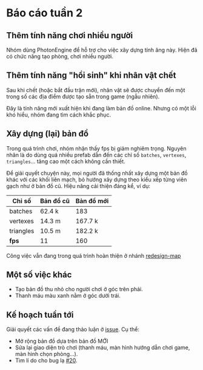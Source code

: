 # Báo cáo tuần 2

## Thêm tính năng chơi nhiều người

Nhóm dùng PhotonEngine để hỗ trợ cho việc xây dựng tính ăng này. Hiện đã có chức năng tạo phòng, chơi nhiều người.

## Thêm tính năng "hồi sinh" khi nhân vật chết

Sau khi chết (hoặc bắt đầu trận mới), nhân vật sẽ được chuyển đến một trong số các địa điểm được tạo sẵn trong game (ngẫu nhiên).

Đây là tính năng mới xuất hiện khi đang làm bản đồ online. Nhưng có một lỗi khó hiểu, nhóm đang tìm cách khắc phục.

## Xây dựng (lại) bản đồ

Trong quá trình chơi, nhóm nhận thấy fps bị giảm nghiêm trọng. Nguyên nhân là do dùng quá nhiều prefab dẫn đến các chỉ số `batches`, `vertexes`, `triangles`... tăng cao một cách không cần thiết.

Để giải quyết chuyện này, mọi người đã thống nhất xây dựng một bản đồ khác với các khối liên mạch, bỏ hướng xây dựng theo kiểu xếp từng viên gạch như ở bản đồ cũ. Hiệu năng cải thiện đáng kể, ví dụ:

| Chỉ số | Bản đồ cũ | Bản đồ mới |
| --- | --- | --- |
| batches | 62.4 k | 183 |
| vertexes | 14.3 m | 167.7 k |
| triangles | 10.5 m | 182.2 k |
| **fps** | 11 | 160 |

Công việc vẫn đang trong quá trình hoàn thiện ở nhánh [redesign-map](https://github.com/nnchaubui/SE06-19.2/tree/feature/redesign-map)

## Một số việc khác

- Tạo bản đồ thu nhỏ cho người chơi ở góc trên phải.
- Thanh máu màu xanh nằm ở góc dưới trái.

## Kế hoạch tuần tới

Giải quyết các vấn đề đang thảo luận ở [issue](https://github.com/nnchaubui/SE06-19.2/issues). Cụ thể:

- Mở rộng bản đồ dựa trên bản đồ MỚI
- Sửa lại giao diện trò chơi (thanh máu, màn hình hướng dẫn chơi game, màn hình chọn phòng...).
- Tìm lí do cho bug lạ [#20](https://github.com/nnchaubui/SE06-19.2/issues/20).
